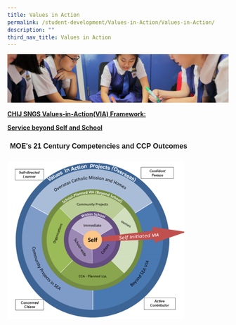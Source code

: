 ```yaml
---
title: Values in Action
permalink: /student-development/Values-in-Action/Values-in-Action/
description: ""
third_nav_title: Values in Action
---
```

![](/images/Student-Development_v2.jpg)

<u><b>CHIJ SNGS Values-in-Action(VIA) Framework:

Service beyond Self and School</u></b>


<style type="text/css">
.tg  {border-collapse:collapse;border-spacing:0;}
.tg td{border-color:black;border-style:solid;border-width:1px;font-family:Arial, sans-serif;font-size:14px;
  overflow:hidden;padding:10px 5px;word-break:normal;}
.tg th{border-color:black;border-style:solid;border-width:1px;font-family:Arial, sans-serif;font-size:14px;
  font-weight:normal;overflow:hidden;padding:10px 5px;word-break:normal;}
.tg .tg-hovb{border-color:#ffffff;font-size:16px;font-weight:bold;text-align:center;vertical-align:top}
</style>
<table class="tg">
<thead>
  <tr>
    <td class="tg-hovb">MOE's 21 Century Competencies and CCP Outcomes</td>
  </tr>
</thead>
</table>


<img src="/images/VIA%201.png" style="width:80%">